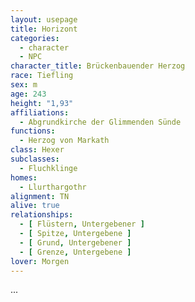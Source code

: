 ```yaml
---
layout: usepage
title: Horizont
categories:
  - character
  - NPC
character_title: Brückenbauender Herzog
race: Tiefling
sex: m
age: 243
height: "1,93"
affiliations:
  - Abgrundkirche der Glimmenden Sünde
functions:
  - Herzog von Markath
class: Hexer
subclasses:
  - Fluchklinge
homes:
  - Llurthargothr
alignment: TN
alive: true
relationships:
  - [ Flüstern, Untergebener ]
  - [ Spitze, Untergebene ]
  - [ Grund, Untergebener ]
  - [ Grenze, Untergebene ]
lover: Morgen 
---
```


...
